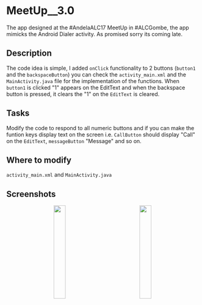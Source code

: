 # MeetUp__3.0
The app designed at the #AndelaALC17 MeetUp in #ALCGombe, the app mimicks the Android Dialer activity.
As promised sorry its coming late.
## Description
The code idea is simple, I added `onClick` functionality to 2 buttons (`button1` and the `backspaceButton`)
you can check the `activity_main.xml` and the `MainActivity.java` file for the implementation of the functions.
When `button1` is clicked "1" appears on the EditText and when the backspace button is pressed, it clears the "1"
on the `EditText` is cleared.
## Tasks
Modify the code to respond to all numeric buttons and if you can make the funtion keys display text on the screen
i.e. `CallButton` should display "Call" on the `EditText`, `messageButton` "Message" and so on.
## Where to modify
`activity_main.xml` and `MainActivity.java`
## Screenshots
<div align="center" markdown="1"> 
<img src="https://github.com/lanre01/MeetUp__3.0/blob/master/app/src/main/res/drawable/Screenshot_2017-05-07-07-36-49.png"
width="25%"/>
<img width="18%"/>
<img src="https://github.com/lanre01/MeetUp__3.0/blob/master/app/src/main/res/drawable/Screenshot_2017-05-07-08-06-30.png"
width="25%"/>
</div>

